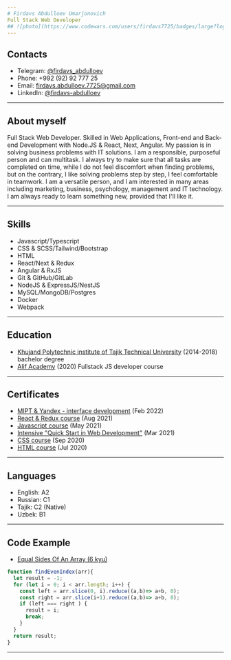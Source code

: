 ```yaml
---
# Firdavs Abdulloev Umarjonovich
Full Stack Web Developer
## ![photo](https://www.codewars.com/users/firdavs7725/badges/large?logo=true&theme=light)
---
```

## Contacts
- Telegram: [@firdavs_abdulloev](https://t.me/firdavs_abdulloev)
- Phone: +992 (92) 92 777 25
- Email: [firdavs.abdulloev.7725@gmail.com](mailto:firdavs.abdulloev.7725@gmail.com)
- LinkedIn: [@firdavs-abdulloev](https://www.linkedin.com/in/firdavs-abdulloev/)
---
## About myself
Full Stack Web Developer. Skilled in Web Applications, Front-end and Back-end Development with Node.JS & React, Next, Angular. My passion is in solving business problems with IT solutions. I am a responsible, purposeful person and can multitask. I always try to make sure that all tasks are completed on time, while I do not feel discomfort when finding problems, but on the contrary, I like solving problems step by step, I feel comfortable in teamwork. I am a versatile person, and I am interested in many areas including marketing, business, psychology, management and IT technology. I am always ready to learn something new, provided that I'll like it.

---
## Skills
- Javascript/Typescript
- CSS & SCSS/Tailwind/Bootstrap
- HTML
- React/Next & Redux
- Angular & RxJS
- Git & GitHub/GitLab
- NodeJS & ExpressJS/NestJS
- MySQL/MongoDB/Postgres
- Docker 
- Webpack

---
## Education
- [Khujand Polytechnic institute of Tajik Technical University](http://old.ttu.tj/en/khujand-politechnical-institute/) (2014-2018) bachelor degree
- [Alif Academy](https://alif.academy/) (2020) Fullstack JS developer course
---

## Certificates
- [MIPT & Yandex - interface development](https://coursera.org/share/c0f5ff34c53dc9b5dd3a27e9fdd163f4) (Feb 2022)
- [React & Redux course](https://www.sololearn.com/Certificate/1097-19038626/pdf/) (Aug 2021)
- [Javascript course](https://www.sololearn.com/Certificate/1024-19038626/pdf/) (May 2021)
- [Intensive "Quick Start in Web Development"](https://gb.ru/certificates/1164585.en) (Mar 2021)
- [CSS course](https://www.sololearn.com/Certificate/1023-19038626/pdf/) (Sep 2020)
- [HTML course](https://www.sololearn.com/Certificate/1014-19038626/pdf/) (Jul 2020)
---

## Languages
- English: A2
- Russian: C1
- Tajik: C2 (Native)
- Uzbek: B1
---

## Code Example
- [Equal Sides Of An Array (6 kyu)](https://www.codewars.com/kata/5679aa472b8f57fb8c000047)
```js
function findEvenIndex(arr){
  let result = -1;
  for (let i = 0; i < arr.length; i++) {
    const left = arr.slice(0, i).reduce((a,b)=> a+b, 0);
    const right = arr.slice(i+1).reduce((a,b)=> a+b, 0);
    if (left === right ) {
      result = i;
      break;
    }
  }
  return result;
}
```
---

